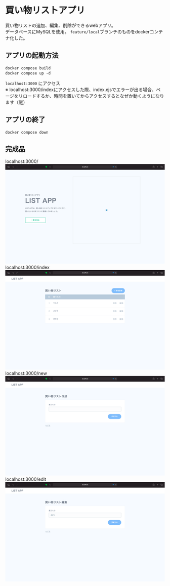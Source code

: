 # 買い物リストアプリ
買い物リストの追加、編集、削除ができるwebアプリ。   
データベースにMySQLを使用。
`feature/local`ブランチのものをdockerコンテナ化した。

## アプリの起動方法
```
docker compose build
docker compose up -d
```
`localhost:3000` にアクセス   
※ localhost:3000/indexにアクセスした際、index.ejsでエラーが出る場合、ページをリロードするか、時間を置いてからアクセスするとなぜか動くようになります（謎）

## アプリの終了
```
docker compose down
```

## 完成品
localhost:3000/
![/](doc/top.ejs.png)
localhost:3000/index
![/index](doc/index.ejs.png)
localhost:3000/new
![/new](doc/new.ejs.png)
localhost:3000/edit
![/edit](doc/edit.ejs.png)